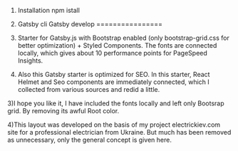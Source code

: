 1) Installation 
npm istall
2) Gatsby cli
Gatsby develop
================

1) Starter for Gatsby.js with Bootstrap enabled (only bootstrap-grid.css for better optimization) + Styled Components. The fonts are connected locally, which gives about 10 performance points for PageSpeed Insights.

2) Also this Gatsby starter is optimized for SEO. In this starter, React Helmet and Seo components are immediately connected, which I collected from various sources and redid a little.

3)I hope you like it, I have included the fonts locally and left only Bootsrap grid. By removing its awful Root color.

4)This layout was developed on the basis of my project electrickiev.com site for a professional electrician from Ukraine. But much has been removed as unnecessary, only the general concept is given here.